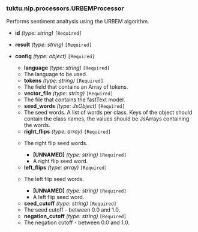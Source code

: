 ### tuktu.nlp.processors.URBEMProcessor
Performs sentiment analtysis using the URBEM algorithm.

  * **id** *(type: string)* `[Required]`

  * **result** *(type: string)* `[Required]`

  * **config** *(type: object)* `[Required]`

    * **language** *(type: string)* `[Required]`
    - The language to be used.

    * **tokens** *(type: string)* `[Required]`
    - The field that contains an Array of tokens.

    * **vector_file** *(type: string)* `[Required]`
    - The file that contains the fastText model.

    * **seed_words** *(type: JsObject)* `[Required]`
    - The seed words. A list of words per class. Keys of the object should contain the class names, the values should be JsArrays containing the words.

    * **right_flips** *(type: array)* `[Required]`
    - The right flip seed words.

      * **[UNNAMED]** *(type: string)* `[Required]`
      - A right flip seed word.

    * **left_flips** *(type: array)* `[Required]`
    - The left flip seed words.

      * **[UNNAMED]** *(type: string)* `[Required]`
      - A left flip seed word.

    * **seed_cutoff** *(type: string)* `[Required]`
    - The seed cutoff - between 0.0 and 1.0.

    * **negation_cutoff** *(type: string)* `[Required]`
    - The negation cutoff - between 0.0 and 1.0.

